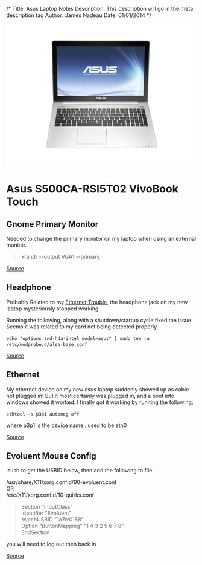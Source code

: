 /*
Title: Asus Laptop Notes
Description: This description will go in the meta description tag
Author: James Nadeau
Date: 01/01/2014
*/

<div>
	<img class="right content-secondary" src="/files/asus_laptop.jpg" />
</div>

# Asus S500CA-RSI5T02 VivoBook Touch #



## Gnome Primary Monitor ##

Needed to change the primary monitor on my laptop when using an external monitor.

<blockquote>
	<p>xrandr --output VGA1&nbsp;--primary</p>
</blockquote>

<p><a href="http://blog.nachtarbeiter.net/2012/01/09/change-primary-monitor-in-gnome-3/">Source</a></p>


## Headphone ## 

Probably Related to my <a href="/reference/asus-laptop-ethernet-fix">Ethernet Trouble</a>, 
the headphone jack on my new laptop mysteriously stopped working.

Running the following, along with a shutdown/startup cycle fixed the issue. 
Seems it was related to my card not being detected properly


	echo "options snd-hda-intel model=asus" | sudo tee -a /etc/modprobe.d/alsa-base.conf

<p>
	<a href="http://askubuntu.com/questions/260889/headphones-not-working-on-windows-after-installing-ubuntu">Source</a>
</p>




## Ethernet ##
My ethernet device on my new asus laptop suddenly showed up as cable 
not plugged in! But it most certainly was plugged in, and a boot into 
windows showed it worked. I finally got it working by running the following:

	ethtool -s p3p1 autoneg off

where p3p1 is the device name.. used to be eth0

<p><a href="http://forums.fedoraforum.org/showthread.php?t=250807">Source</a></p>




## Evoluent Mouse Config ##
lsusb to get the USBID below, then add the following to file:

/usr/share/X11/xorg.conf.d/90-evoluent.conf<br>OR<br>/etc/X11/xorg.conf.d/10-quirks.conf

<blockquote><p>Section "InputClass"<br>Identifier "Evoluent"<br>MatchUSBID "1a7c:0168"<br>Option "ButtonMapping" "1 4 3 2 5 6 7 8"<br>EndSection</p></blockquote><p>you will need to log out then back in</p><p><a href="http://denishaine.wordpress.com/2011/12/01/evoluent-mouse-with-ubuntu-11-04-and-11-10/">Source</a></p>
